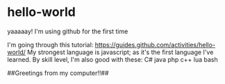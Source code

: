 # hello-world
yaaaaay! I'm using github for the first time

I'm going through this tutorial: https://guides.github.com/activities/hello-world/
My strongest language is javascript; as it's the first language I've learned.
By skill level, I'm also good with these:
C#
java
php
c++
lua
bash

##Greetings from my computer!!##
